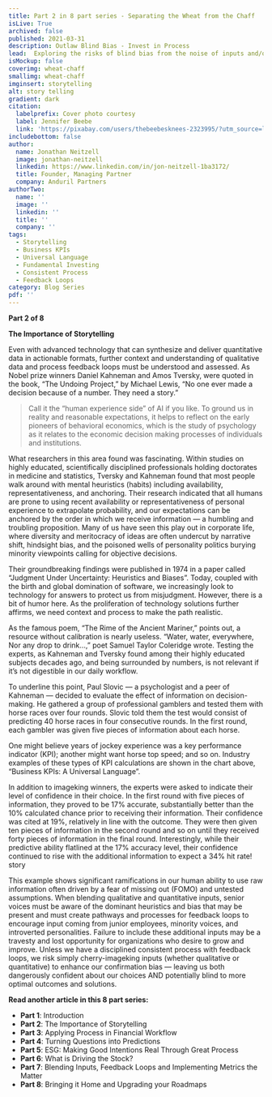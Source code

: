 ```yaml
---
title: Part 2 in 8 part series - Separating the Wheat from the Chaff
isLive: True
archived: false
published: 2021-03-31 
description: Outlaw Blind Bias - Invest in Process
lead:  Exploring the risks of blind bias from the noise of inputs and/or lack of transparent feedback loops. Utilizing decision inputs in a sustainable journey requires both consistent process and integration into our daily workflow.
isMockup: false
coverimg: wheat-chaff
smallimg: wheat-chaff
imginsert: storytelling
alt: story telling
gradient: dark
citation:
  labelprefix: Cover photo courtesy 
  label: Jennifer Beebe
  link: 'https://pixabay.com/users/thebeebesknees-2323995/?utm_source=link-attribution&utm_medium=referral&utm_campaign=image&utm_content=3571011'
includebottom: false
author: 
  name: Jonathan Neitzell
  image: jonathan-neitzell
  linkedin: https://www.linkedin.com/in/jon-neitzell-1ba3172/
  title: Founder, Managing Partner
  company: Anduril Partners
authorTwo:
  name: ''
  image: ''
  linkedin: ''
  title: ''
  company: ''
tags: 
  - Storytelling
  - Business KPIs
  - Universal Language
  - Fundamental Investing
  - Consistent Process
  - Feedback Loops
category: Blog Series
pdf: ''
---
```


**Part 2 of 8**

**The Importance of Storytelling**

Even with advanced technology that can synthesize and deliver quantitative data in actionable formats, further context and understanding of qualitative data and process feedback loops must be understood and assessed. As Nobel prize winners Daniel Kahneman and Amos Tversky, were quoted in the book, “The Undoing Project,” by Michael Lewis, “No one ever made a decision because of a number. They need a story.”

> Call it the “human experience side” of AI if you like. To ground us in reality and reasonable expectations, it helps to reflect on the early pioneers of behavioral economics, which is the study of psychology as it relates to the economic decision making processes of individuals and institutions.

What researchers in this area found was fascinating. Within studies on highly educated, scientifically disciplined professionals holding doctorates in medicine and statistics, Tversky and Kahneman found that most people walk around with mental heuristics (habits) including availability, representativeness, and anchoring. Their research indicated that all humans are prone to using recent availability or representativeness of personal experience to extrapolate probability, and our expectations can be anchored by the order in which we receive information — a humbling and troubling proposition. Many of us have seen this play out in corporate life, where diversity and meritocracy of ideas are often undercut by narrative shift, hindsight bias, and the poisoned wells of personality politics burying minority viewpoints calling for objective decisions.

Their groundbreaking findings were published in 1974 in a paper called “Judgment Under Uncertainty: Heuristics and Biases”. Today, coupled with the birth and global domination of software, we increasingly look to technology for answers to protect us from misjudgment. However, there is a bit of humor here. As the proliferation of technology solutions further affirms, we need context and process to make the path realistic.

As the famous poem, “The Rime of the Ancient Mariner,” points out, a resource without calibration is nearly useless. “Water, water, everywhere, Nor any drop to drink…,” poet Samuel Taylor Coleridge wrote. Testing the experts, as Kahneman and Tversky found among their highly educated subjects decades ago, and being surrounded by numbers, is not relevant if it’s not digestible in our daily workflow.

To underline this point, Paul Slovic — a psychologist and a peer of Kahneman — decided to evaluate the effect of information on decision-making. He gathered a group of professional gamblers and tested them with horse races over four rounds. Slovic told them the test would consist of predicting 40 horse races in four consecutive rounds. In the first round, each gambler was given five pieces of information about each horse.

<markdown-image title="Business KPIs: A Universal Language" caption="" title="" caption="Anduril Partners" src="Business_KPIs_h4p5od.png" alt="Index"></markdown-image>

One might believe years of jockey experience was a key performance indicator (KPI); another might want horse top speed; and so on. Industry examples of these types of KPI calculations are shown in the chart above, “Business KPIs: A Universal Language”.

In addition to imageking winners, the experts were asked to indicate their level of confidence in their choice. In the first round with five pieces of information, they proved to be 17% accurate, substantially better than the 10% calculated chance prior to receiving their information. Their confidence was cited at 19%, relatively in line with the outcome. They were then given ten pieces of information in the second round and so on until they received forty pieces of information in the final round. Interestingly, while their predictive ability flatlined at the 17% accuracy level, their confidence continued to rise with the additional information to expect a 34% hit rate!
story

This example shows significant ramifications in our human ability to use raw information often driven by a fear of missing out (FOMO) and untested assumptions. When blending qualitative and quantitative inputs, senior voices must be aware of the dominant heuristics and bias that may be present and must create pathways and processes for feedback loops to encourage input coming from junior employees, minority voices, and introverted personalities. Failure to include these additional inputs may be a travesty and lost opportunity for organizations who desire to grow and improve. Unless we have a disciplined consistent process with feedback loops, we risk simply cherry-imageking inputs (whether qualitative or quantitative) to enhance our confirmation bias — leaving us both dangerously confident about our choices AND potentially blind to more optimal outcomes and solutions.

**Read another article in this 8 part series:**

<ul>
<li><span><strong>Part 1</strong></span>: <nuxt-link to="/articles/separating-the-wheat-from-the-chaff-series-introduction">Introduction</nuxt-link></li>
<li><span><strong>Part 2</strong></span>: <nuxt-link to="/articles/separating-the-wheat-from-the-chaff-series-the-importance-of-storytelling">The Importance of Storytelling</nuxt-link></li>
<li><span><strong>Part 3</strong></span>: <nuxt-link to="/articles/separating-the-wheat-from-the-chaff-series-financial-workflow">Applying Process in Financial Workflow</nuxt-link></li>
<li><span><strong>Part 4</strong></span>: <nuxt-link to="/articles/separating-the-wheat-from-the-chaff-series-questions-into-predictions">Turning Questions into Predictions</nuxt-link></li>
<li><span><strong>Part 5</strong></span>: <nuxt-link to="/articles/separating-the-wheat-from-the-chaff-series-ESG-making-good-intentions-real-through-great-process">ESG: Making Good Intentions Real Through Great Process</nuxt-link></li></li>
<li><span><strong>Part 6</strong></span>: <nuxt-link to="/articles/separating-the-wheat-from-the-chaff-series-what-is-driving-the-stock">What is Driving the Stock?</nuxt-link></li></li>
<li><span><strong>Part 7</strong></span>: <nuxt-link to="/articles/separating-the-wheat-from-the-chaff-series-blending-inputs-and-feedback-loops">Blending Inputs, Feedback Loops and Implementing Metrics the Matter</nuxt-link></li></li>
<li><span><strong>Part 8</strong></span>: <nuxt-link to="/articles/separating-the-wheat-from-the-chaff-series-upgrading-your-roadmap">Bringing it Home and Upgrading your Roadmaps</nuxt-link></li></li>
</ul>
